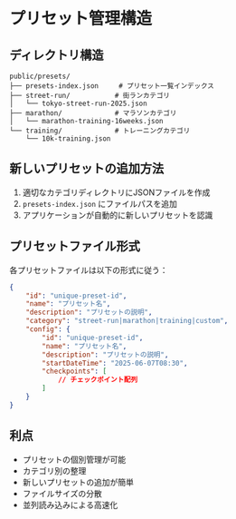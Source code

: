 # プリセット管理構造

## ディレクトリ構造

```
public/presets/
├── presets-index.json     # プリセット一覧インデックス
├── street-run/           # 街ランカテゴリ
│   └── tokyo-street-run-2025.json
├── marathon/             # マラソンカテゴリ
│   └── marathon-training-16weeks.json
└── training/             # トレーニングカテゴリ
    └── 10k-training.json
```

## 新しいプリセットの追加方法

1. 適切なカテゴリディレクトリにJSONファイルを作成
2. `presets-index.json` にファイルパスを追加
3. アプリケーションが自動的に新しいプリセットを認識

## プリセットファイル形式

各プリセットファイルは以下の形式に従う：

```json
{
    "id": "unique-preset-id",
    "name": "プリセット名",
    "description": "プリセットの説明",
    "category": "street-run|marathon|training|custom",
    "config": {
        "id": "unique-preset-id",
        "name": "プリセット名",
        "description": "プリセットの説明",
        "startDateTime": "2025-06-07T08:30",
        "checkpoints": [
            // チェックポイント配列
        ]
    }
}
```

## 利点

- プリセットの個別管理が可能
- カテゴリ別の整理
- 新しいプリセットの追加が簡単
- ファイルサイズの分散
- 並列読み込みによる高速化
